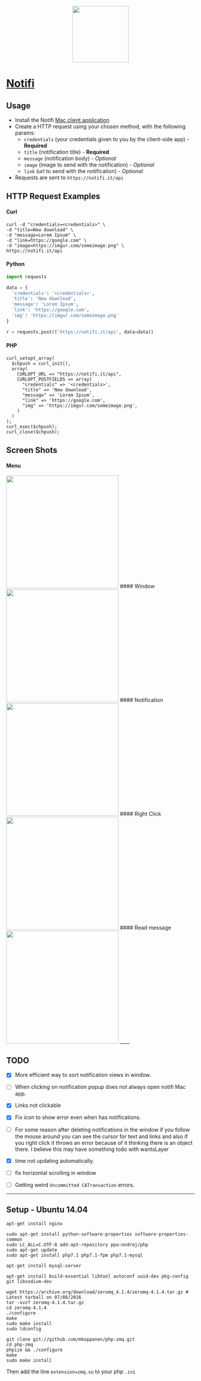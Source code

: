 <p align="center"><img height="150px" src="https://github.com/maxisme/notifi/blob/master/bell.png"></p>

# [Notifi](https://notifi.it/)

## Usage
- Install the Notifi [Mac client application](https://notifi.it/download)
- Create a HTTP request using your chosen method, with the following params:
  - `credentials` (your credentials given to you by the client-side app) - **Required**
  - `title` (notification title) - **Required**
  - `message` (notification body) - _Optional_
  - `image` (image to send with the notification) - _Optional_
  - `link` (url to send with the notification) - _Optional_
- Requests are sent to `https://notifi.it/api`

## HTTP Request Examples

#### Curl
```
curl -d "credentials=<credentials>" \
-d "title=New download" \
-d "message=Lorem Ipsum" \
-d "link=https://google.com" \
-d "image=https://imgur.com/someimage.png" \
https://notifi.it/api
```

#### Python
```python
import requests

data = {
  'credentials': '<credentials>',
  'title': 'New download',
  'message': 'Lorem Ipsum',
  'link': 'https://google.com',
  'img': 'https://imgur.com/someimage.png'
}

r = requests.post(('https://notifi.it/api', data=data))
```

#### PHP
```
curl_setopt_array(
  $chpush = curl_init(),
  array(
    CURLOPT_URL => "https://notifi.it/api",
    CURLOPT_POSTFIELDS => array(
      "credentials" => '<credentials>',
      "title" => 'New download',
      "message" => 'Lorem Ipsum',
      "link" => 'https://google.com',
      "img" => 'https://imgur.com/someimage.png',
    )
  )
);
curl_exec($chpush);
curl_close($chpush);
```

## Screen Shots
#### Menu
<img width='300' src="https://github.com/maxisme/notifi/raw/master/Screen%20Shots/Menubar.png">
#### Window
<img width='300' src="https://github.com/maxisme/notifi/raw/master/Screen%20Shots/Window.png">
#### Notification
<img width='300' src="https://github.com/maxisme/notifi/raw/master/Screen%20Shots/Notification.png">
#### Right Click
<img width='300' src="https://github.com/maxisme/notifi/raw/master/Screen%20Shots/RightClick.png">
#### Read message
<img width='300' src="https://github.com/maxisme/notifi/raw/master/Screen%20Shots/Read.png">
____

## TODO

- [x] More efficient way to sort notification views in window.
- [ ] When clicking on notification popup does not always open notifi Mac app.
- [x] Links not clickable
- [x] Fix icon to show error even when has notifications.
- [ ] For some reason after deleting notifications in the window if you follow the mouse around you can see the cursor for text and links and also if you right click it throws an error because of it thinking there is an object there. I believe this may have something todo with wantsLayer
- [x] time not updating automatically.
- [ ] fix horizontal scrolling in window

- [ ] Getting weird `Uncommitted CATransaction` errors.

____

## Setup - Ubuntu 14.04

```
apt-get install nginx
```

```
sudo apt-get install python-software-properties software-properties-common
sudo LC_ALL=C.UTF-8 add-apt-repository ppa:ondrej/php
sudo apt-get update
sudo apt-get install php7.1 php7.1-fpm php7.1-mysql
```

```
apt-get install mysql-server
```

```
apt-get install build-essential libtool autoconf uuid-dev pkg-config git libsodium-dev
```

```
wget https://archive.org/download/zeromq_4.1.4/zeromq-4.1.4.tar.gz # Latest tarball on 07/08/2016
tar -xvzf zeromq-4.1.4.tar.gz
cd zeromq-4.1.4
./configure
make
sudo make install
sudo ldconfig
```

```
git clone git://github.com/mkoppanen/php-zmq.git
cd php-zmq
phpize && ./configure
make
sudo make install
```

Then add the line `extension=zmq.so` to your php `.ini`
